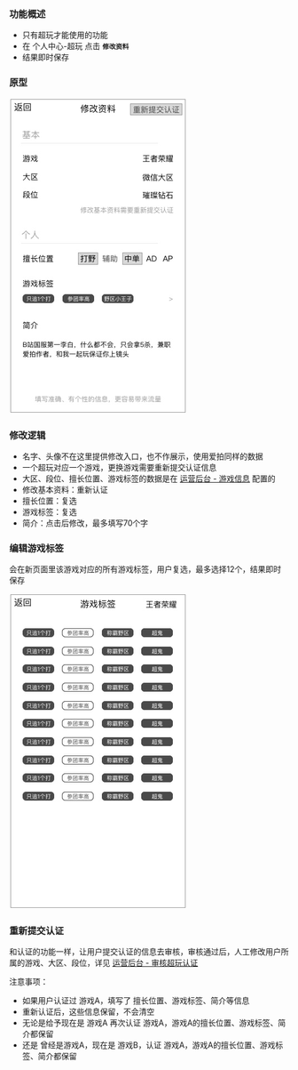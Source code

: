 ### 功能概述
* 只有超玩才能使用的功能
* 在 个人中心-超玩 点击 **`修改资料`**
* 结果即时保存

### 原型
![](img/个人中心-超玩-修改资料.jpg)

### 修改逻辑
* 名字、头像不在这里提供修改入口，也不作展示，使用爱拍同样的数据
* 一个超玩对应一个游戏，更换游戏需要重新提交认证信息
* 大区、段位、擅长位置、游戏标签的数据是在 [运营后台 - 游戏信息](console-gameinfo.md) 配置的
* 修改基本资料：重新认证
* 擅长位置：复选
* 游戏标签：复选
* 简介：点击后修改，最多填写70个字

### 编辑游戏标签
会在新页面里该游戏对应的所有游戏标签，用户复选，最多选择12个，结果即时保存

![](img/个人中心-超玩-修改资料-编辑游戏标签.jpg)

### 重新提交认证
和认证的功能一样，让用户提交认证的信息去审核，审核通过后，人工修改用户所属的游戏、大区、段位，详见 [运营后台 - 审核超玩认证](console-verify.md)

注意事项：

* 如果用户认证过 游戏A，填写了 擅长位置、游戏标签、简介等信息
* 重新认证后，这些信息保留，不会清空
* 无论是给予现在是 游戏A 再次认证 游戏A，游戏A的擅长位置、游戏标签、简介都保留
* 还是 曾经是游戏A，现在是 游戏B，认证 游戏A，游戏A的擅长位置、游戏标签、简介都保留